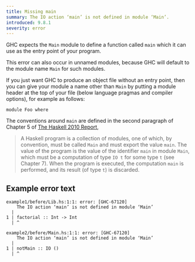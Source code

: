 ```yaml
---
title: Missing main
summary: The IO action ‘main’ is not defined in module ‘Main’.
introduced: 9.8.1
severity: error
---
```


GHC expects the `Main` module to define a function called `main` which it can
use as the entry point of your program.

This error can also occur in unnamed modules, because GHC will default to the
module name `Main` for such modules.

If you just want GHC to produce an object file without an entry point, then you
can give your module a name other than `Main` by putting a module header at the
top of your file (below language pragmas and compiler options), for example as
follows:

```
module Foo where
```

The conventions around `main` are defined in the second paragraph of Chapter 5
of [The Haskell 2010 Report](https://www.haskell.org/onlinereport/haskell2010/haskellch5.html#x11-980005),

> A Haskell program is a collection of modules, one of which, by convention,
> must be called `Main` and must export the value `main`. The value of the
> program is the value of the identifier `main` in module `Main`, which must be
> a computation of type `IO t` for some type `t` (see Chapter 7). When the
> program is executed, the computation `main` is performed, and its result (of
> type `t`) is discarded.

## Example error text

```
example1/before/Lib.hs:1:1: error: [GHC-67120]
    The IO action ‘main’ is not defined in module ‘Main’
  |
1 | factorial :: Int -> Int
  | ^
```

```
example2/before/Main.hs:1:1: error: [GHC-67120]
    The IO action ‘main’ is not defined in module ‘Main’
  |
1 | notMain :: IO ()
  | ^
```
